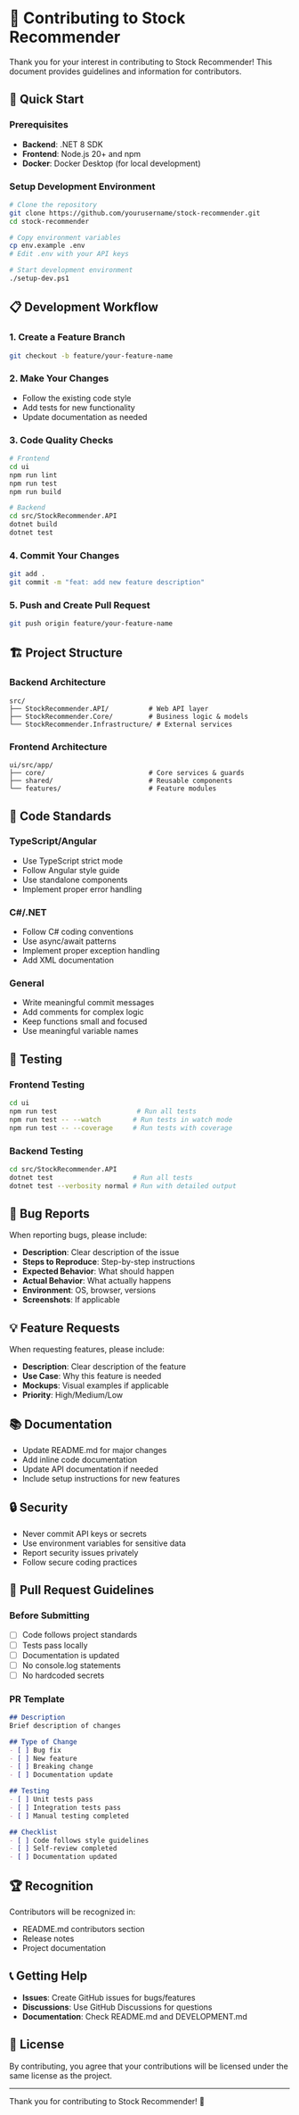 # 🤝 Contributing to Stock Recommender

Thank you for your interest in contributing to Stock Recommender! This document provides guidelines and information for contributors.

## 🚀 Quick Start

### Prerequisites
- **Backend**: .NET 8 SDK
- **Frontend**: Node.js 20+ and npm
- **Docker**: Docker Desktop (for local development)

### Setup Development Environment
```bash
# Clone the repository
git clone https://github.com/yourusername/stock-recommender.git
cd stock-recommender

# Copy environment variables
cp env.example .env
# Edit .env with your API keys

# Start development environment
./setup-dev.ps1
```

## 📋 Development Workflow

### 1. Create a Feature Branch
```bash
git checkout -b feature/your-feature-name
```

### 2. Make Your Changes
- Follow the existing code style
- Add tests for new functionality
- Update documentation as needed

### 3. Code Quality Checks
```bash
# Frontend
cd ui
npm run lint
npm run test
npm run build

# Backend
cd src/StockRecommender.API
dotnet build
dotnet test
```

### 4. Commit Your Changes
```bash
git add .
git commit -m "feat: add new feature description"
```

### 5. Push and Create Pull Request
```bash
git push origin feature/your-feature-name
```

## 🏗️ Project Structure

### Backend Architecture
```
src/
├── StockRecommender.API/          # Web API layer
├── StockRecommender.Core/         # Business logic & models
└── StockRecommender.Infrastructure/ # External services
```

### Frontend Architecture
```
ui/src/app/
├── core/                          # Core services & guards
├── shared/                        # Reusable components
└── features/                      # Feature modules
```

## 📝 Code Standards

### TypeScript/Angular
- Use TypeScript strict mode
- Follow Angular style guide
- Use standalone components
- Implement proper error handling

### C#/.NET
- Follow C# coding conventions
- Use async/await patterns
- Implement proper exception handling
- Add XML documentation

### General
- Write meaningful commit messages
- Add comments for complex logic
- Keep functions small and focused
- Use meaningful variable names

## 🧪 Testing

### Frontend Testing
```bash
cd ui
npm run test                    # Run all tests
npm run test -- --watch        # Run tests in watch mode
npm run test -- --coverage     # Run tests with coverage
```

### Backend Testing
```bash
cd src/StockRecommender.API
dotnet test                    # Run all tests
dotnet test --verbosity normal # Run with detailed output
```

## 🐛 Bug Reports

When reporting bugs, please include:
- **Description**: Clear description of the issue
- **Steps to Reproduce**: Step-by-step instructions
- **Expected Behavior**: What should happen
- **Actual Behavior**: What actually happens
- **Environment**: OS, browser, versions
- **Screenshots**: If applicable

## 💡 Feature Requests

When requesting features, please include:
- **Description**: Clear description of the feature
- **Use Case**: Why this feature is needed
- **Mockups**: Visual examples if applicable
- **Priority**: High/Medium/Low

## 📚 Documentation

- Update README.md for major changes
- Add inline code documentation
- Update API documentation if needed
- Include setup instructions for new features

## 🔒 Security

- Never commit API keys or secrets
- Use environment variables for sensitive data
- Report security issues privately
- Follow secure coding practices

## 🎯 Pull Request Guidelines

### Before Submitting
- [ ] Code follows project standards
- [ ] Tests pass locally
- [ ] Documentation is updated
- [ ] No console.log statements
- [ ] No hardcoded secrets

### PR Template
```markdown
## Description
Brief description of changes

## Type of Change
- [ ] Bug fix
- [ ] New feature
- [ ] Breaking change
- [ ] Documentation update

## Testing
- [ ] Unit tests pass
- [ ] Integration tests pass
- [ ] Manual testing completed

## Checklist
- [ ] Code follows style guidelines
- [ ] Self-review completed
- [ ] Documentation updated
```

## 🏆 Recognition

Contributors will be recognized in:
- README.md contributors section
- Release notes
- Project documentation

## 📞 Getting Help

- **Issues**: Create GitHub issues for bugs/features
- **Discussions**: Use GitHub Discussions for questions
- **Documentation**: Check README.md and DEVELOPMENT.md

## 📄 License

By contributing, you agree that your contributions will be licensed under the same license as the project.

---

Thank you for contributing to Stock Recommender! 🚀 
